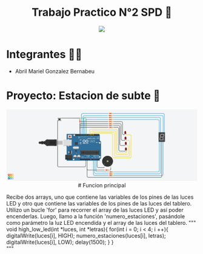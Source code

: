 <h1 align= "center">Trabajo Practico N°2 SPD 🤖</h1>
<p align="center">
   <img src= "https://user-images.githubusercontent.com/131720798/234136882-1d2f7633-e589-464f-85e3-a03955c779ee.jpg"/>
</p>

# Integrantes 👩‍🎓 
- Abril Mariel Gonzalez Bernabeu

# Proyecto: Estacion de subte :train2:
<p align="center">
   <img src= "Estacion_subte/Copy of Estacion de subte.png"/>
# Funcion principal

Recibe dos arrays, uno que contiene las variables de los pines de las luces LED y otro que contiene las variables de los pines de las luces del tablero. Utilizo un bucle 'for' para recorrer el array de las luces LED y así poder encenderlas. Luego, llamo a la función 'numero_estaciones', pasándole como parámetro la luz LED encendida y el array de las luces del tablero.
"""   
void high_low_led(int *luces, int *letras){
  for(int i = 0; i < 4; i ++){
  	digitalWrite(luces[i], HIGH);
  	numero_estaciones(luces[i], letras);
  	digitalWrite(luces[i], LOW);
  	delay(1500);
  }
}  
"""
 
